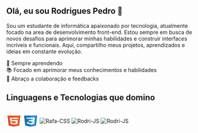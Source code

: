 ## Olá, eu sou Rodrigues Pedro 👋
Sou um estudante de informática apaixonado por tecnologia, atualmente focado na area de desenvolvimento front-end.
Estou sempre em busca de novos desafios para aprimorar minhas habilidades e construir interfaces incríveis e funcionais. Aqui, compartilho meus projetos, aprendizados e ideias em constante evolução.

🌱 Sempre aprendendo <br>
📚 Focado em aprimorar meus conhecimentos e habilidades <br>
💬 Abraço a colaboração e feedbacks <br>

## Linguagens e Tecnologias que domino

<div style="display: inline_block"><br>
  <img align="center" alt="Rafa-HTML" height="30" width="40" src="https://raw.githubusercontent.com/devicons/devicon/master/icons/html5/html5-original.svg">
  <img align="center" alt="Rafa-CSS" height="30" width="40" src="https://raw.githubusercontent.com/devicons/devicon/master/icons/css3/css3-original.svg">
  <img align="center" alt="Rafa-CSS" height="30" width="40" src="https://cdn.jsdelivr.net/gh/devicons/devicon@latest/icons/bootstrap/bootstrap-original.svg"/>        
  <img align="center" alt="Rodri-JS" height="30" width="40" src="https://cdn.jsdelivr.net/gh/devicons/devicon@latest/icons/javascript/javascript-original.svg"/>
  <img align="center" alt="Rodri-JS" height="30" width="40" src="https://cdn.jsdelivr.net/gh/devicons/devicon@latest/icons/figma/figma-original.svg" />
</div>

